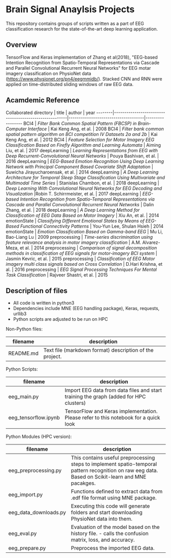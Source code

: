 
Brain Signal Anaylsis Projects
==========

This repository contains groups of scripts written as a part of EEG classification research for 
the state-of-the-art deep learning application.

Overview
--------

TensorFlow and Keras implementation of Zhang et al(2018), "EEG-based Intention Recognition from Spatio-Temporal Representations via Cascade and Parallel Convolutional Recurrent Neural Networks" for EEG motar imagery classification on PhysioNet data (https://www.physionet.org/pn4/eegmmidb/). Stacked CNN and RNN were applied on time-distributed sliding windows of raw EEG data.


Acamdemic Reference
------------
Collaborated
directory | title                                               |  author                             |        year
--------|-------------------------------------------------------|-------------------------------------|-----------------
BCI4 | *Filter Bank Common Spatial Pattern (FBCSP) in Brain-Computer Interface* | Kai Keng Ang, et al. | 2008
BCI4 | *Filter bank common spatial pattern algorithm on BCI competition IV Datasets 2a and 2b* | Kai Keng Ang, et al.               | 2012
BCI4 | *Feature Selection for Motor Imagery EEG Classification Based on Firefly Algorithm and Learning Automata* | Aiming Liu, et al. | 2017
deepLearning  | *Learning Representations from EEG with Deep Recurrent-Convolutional Neural Networks* | Pouya Bashivan, et al. | 2016
deepLearning  | *EEG-Based Emotion Recognition Using Deep Learning Network with Principal Component Based Covariate Shift Adaptation* | Suwicha Jirayucharoensak, et al. | 2014
deepLearning  | *A Deep Learning Architecture for Temporal Sleep Stage Classification Using Multivariate and Multimodal Time Series* | Stanislas Chambon, et al. | 2018
deepLearning  | *Deep Learning With Convolutional Neural Networks for EEG Decoding and Visualization* |Robin T. Schirrmeister, et al.   | 2017
deepLearning     | *EEG-based Intention Recognition from Spatio-Temporal Representations via Cascade and Parallel Convolutional Recurrent Neural Networks* | Dalin Zhang, et al. | 2018
deepLearning | *A Deep Learning Method for Classification of EEG Data Based on Motor Imagery* | Xiu An, et al. | 2014
emotionState | *Classifying Different Emotional States by Means of EEG- Based Functional Connectivity Patterns* | You-Yun Lee, Shulan Hsieh | 2014
emotionState | *Emotion Classification Based on Gamma-band EEG* | Mu Li, Bao-Liang Lu | 2009
preprocessing | *Time-series discrimination using feature relevance analysis in motor imagery classification* | A.M. Alvarez-Meza, et al. | 2014
preprocessing | *Comparison of signal decomposition methods in classification of EEG signals for motor-imagery BCI system*              | Jasmin Kevric, et al. | 2015
preprocessing | *Classification of EEG Motor imagery multi class signals based on Cross Correlation* | D.Hari Krishna, et al.                | 2016
preprocessing | *EEG Signal Processing Techniques For Mental Task Classification* | Rajveer Shastri, et al. | 2015



Description of files
--------------------

- All code is written in python3
- Dependencies include MNE (EEG handling package), Keras, requests, urllib3
- Python scripts are adjusted to be run on HPC

Non-Python files:

filename                          |  description
----------------------------------|------------------------------------------------------------------------------------
README.md                         |  Text file (markdown format) description of the project.

Python Scripts:

filename                          |  description
----------------------------------|------------------------------------------------------------------------------------
eeg_main.py                       | Import EEG data from data files and start training the graph (added for HPC clusters)
eeg_tensorflow.ipynb              | TensorFlow and Keras implementation. Please refer to this notebook for a quick look

Python Modules (HPC version):

filename                          |  description
----------------------------------|------------------------------------------------------------------------------------
eeg_preprocessing.py              | This contains useful preprocessing steps to implement spatio-temporal pattern recognition on raw eeg data. Based on Scikit-learn and MNE pacakges.
eeg_import.py                     | Functions defined to extract data from .edf file format using MNE package.
eeg_data_downloads.py             | Executing this code will generate folders and start downloading PhysioNet data into them.
eeg_eval.py                       | Evaluation of the model based on the history file. - calls the confusion matrix, loss, and accuracy.
eeg_prepare.py                    | Preprocess the imported EEG data. 
